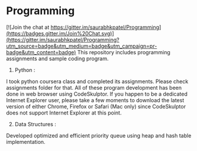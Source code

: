 # Programming

[![Join the chat at https://gitter.im/saurabhkpatel/Programming](https://badges.gitter.im/Join%20Chat.svg)](https://gitter.im/saurabhkpatel/Programming?utm_source=badge&utm_medium=badge&utm_campaign=pr-badge&utm_content=badge)
This repository includes programming assignments and sample coding program.

1) Python :

I took python coursera class and completed its assignments. Please check assignments folder for that. All of these program development has been done in web browser using CodeSkulptor. If you happen to be a dedicated Internet Explorer user, please take a few moments to download the latest version of either Chrome, Firefox or Safari (Mac only) since CodeSkulptor does not support Internet Explorer at this point. 


2) Data Structures :

Developed optimized and efficient priority queue using heap and hash table implementation.
